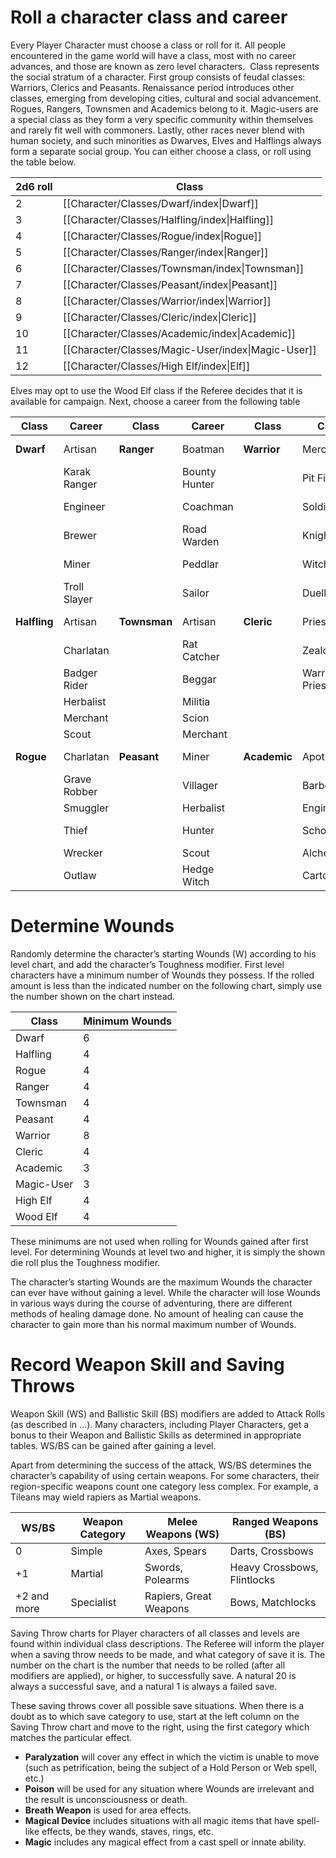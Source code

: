 # Roll a character class and career
Every Player Character must choose a class or roll for it. All people encountered in the game world will have a class, most with no career advances, and those are known as zero level characters. 
Class represents the social stratum of a character. First group consists of feudal classes: Warriors, Clerics and Peasants. Renaissance period introduces other classes, emerging from developing cities, cultural and social advancement. Rogues, Rangers, Townsmen and Academics belong to it. Magic-users are a special class as they form a very specific community within themselves and rarely fit well with commoners. Lastly, other races never blend with human society, and such minorities as Dwarves, Elves and Halflings always form a separate social group.
You can either choose a class, or roll using the table below.

| 2d6 roll | Class                                              |
| -------- | -------------------------------------------------- |
| 2        | [[Character/Classes/Dwarf/index\|Dwarf]]           |
| 3        | [[Character/Classes/Halfling/index\|Halfling]]     |
| 4        | [[Character/Classes/Rogue/index\|Rogue]]           |
| 5        | [[Character/Classes/Ranger/index\|Ranger]]         |
| 6        | [[Character/Classes/Townsman/index\|Townsman]]     |
| 7        | [[Character/Classes/Peasant/index\|Peasant]]       |
| 8        | [[Character/Classes/Warrior/index\|Warrior]]       |
| 9        | [[Character/Classes/Cleric/index\|Cleric]]         |
| 10       | [[Character/Classes/Academic/index\|Academic]]     |
| 11       | [[Character/Classes/Magic-User/index\|Magic-User]] |
| 12       | [[Character/Classes/High Elf/index\|Elf]]          |
Elves may opt to use the Wood Elf class if the Referee decides that it is available for campaign. Next, choose a career from the following table

| Class        | Career       | Class        | Career        | Class        | Career         | Class          | Career        |
| ------------ | ------------ | ------------ | ------------- | ------------ | -------------- | -------------- | ------------- |
| **Dwarf**    | Artisan      | **Ranger**   | Boatman       | **Warrior**  | Mercenary      | **Magic-User** | Wizard        |
|              | Karak Ranger |              | Bounty Hunter |              | Pit Fighter    |                | Witch         |
|              | Engineer     |              | Coachman      |              | Soldier        |                | Bright Wizard |
|              | Brewer       |              | Road Warden   |              | Knight         |                | Grey Wizard   |
|              | Miner        |              | Peddlar       |              | Witch Hunter   |                | Light Wizard  |
|              | Troll Slayer |              | Sailor        |              | Duellist       |                | …             |
| **Halfling** | Artisan      | **Townsman** | Artisan       | **Cleric**   | Priest         | **High-Elf**   | Artisan       |
|              | Charlatan    |              | Rat Catcher   |              | Zealot         |                | Wizard        |
|              | Badger Rider |              | Beggar        |              | Warrior Priest |                | Sword-master  |
|              | Herbalist    |              | Militia       |              |                |                | Hunter        |
|              | Merchant     |              | Scion         |              |                |                | Shadow        |
|              | Scout        |              | Merchant      |              |                |                |               |
| **Rogue**    | Charlatan    | **Peasant**  | Miner         | **Academic** | Apothecary     | **Wood-elf**   | Artisan       |
|              | Grave Robber |              | Villager      |              | Barber         |                | Wizard        |
|              | Smuggler     |              | Herbalist     |              | Engineer       |                | Hunter        |
|              | Thief        |              | Hunter        |              | Scholar        |                | Blade dancer  |
|              | Wrecker      |              | Scout         |              | Alchemist      |                | Waywatcher    |
|              | Outlaw       |              | Hedge Witch   |              | Cartographer   |                |               |
# Determine Wounds

Randomly determine the character’s starting Wounds (W) according to his level chart, and add the character’s Toughness modifier. First level characters have a minimum number of Wounds they possess. If the rolled amount is less than the indicated number on the following chart, simply use the number shown on the chart instead.

| Class      | Minimum Wounds |
| ---------- | -------------- |
| Dwarf      | 6              |
| Halfling   | 4              |
| Rogue      | 4              |
| Ranger     | 4              |
| Townsman   | 4              |
| Peasant    | 4              |
| Warrior    | 8              |
| Cleric     | 4              |
| Academic   | 3              |
| Magic-User | 3              |
| High Elf   | 4              |
| Wood Elf   | 4              |
These minimums are not used when rolling for Wounds gained after first level. For determining Wounds at level two and higher, it is simply the shown die roll plus the Toughness modifier.

The character’s starting Wounds are the maximum Wounds the character can ever have without gaining a level. While the character will lose Wounds in various ways during the course of adventuring, there are different methods of healing damage done. No amount of healing can cause the character to gain more than his normal maximum number of Wounds.
# Record Weapon Skill and Saving Throws
Weapon Skill (WS) and Ballistic Skill (BS) modifiers are added to Attack Rolls (as described in …). Many characters, including Player Characters, get a bonus to their Weapon and Ballistic Skills as determined in appropriate tables. WS/BS can be gained after gaining a level.

Apart from determining the success of the attack, WS/BS determines the character’s capability of using certain weapons. For some characters, their region-specific weapons count one category less complex. For example, a Tileans may wield rapiers as Martial weapons.

| WS/BS       | Weapon Category | Melee Weapons (WS)     | Ranged Weapons (BS)         |
| ----------- | --------------- | ---------------------- | --------------------------- |
| 0           | Simple          | Axes, Spears           | Darts, Crossbows            |
| +1          | Martial         | Swords, Polearms       | Heavy Crossbows, Flintlocks |
| +2 and more | Specialist      | Rapiers, Great Weapons | Bows, Matchlocks            |
Saving Throw charts for Player characters of all classes and levels are found within individual class descriptions. The Referee will inform the player when a saving throw needs to be made, and what category of save it is. The number on the chart is the number that needs to be rolled (after all modifiers are applied), or higher, to successfully save. A natural 20 is always a successful save, and a natural 1 is always a failed save.

These saving throws cover all possible save situations. When there is a doubt as to which save category to use, start at the left column on the Saving Throw chart and move to the right, using the first category which matches the particular effect.
- **Paralyzation** will cover any effect in which the victim is unable to move (such as petrification, being the subject of a Hold Person or Web spell, etc.)
- **Poison** will be used for any situation where Wounds are irrelevant and the result is unconsciousness or death.
- **Breath Weapon** is used for area effects.
- **Magical Device** includes situations with all magic items that have spell-like effects, be they wands, staves, rings, etc.
- **Magic** includes any magical effect from a cast spell or innate ability.